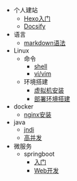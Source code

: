 - 个人建站
  - [Hexo入门](/hexo/hexo环境搭建)
  - [Docsify](/docsify/init)
- 语言
  - [markdown语法](/markdown/markdown语法)
- Linux
  - 命令
    - [shell](/linux/shell)
    - [vi/vim](/linux/vivim)
  - 环境搭建
    - [虚拟机安装](/linux/环境搭建/虚拟机安装linux)
    - [部署环境搭建](/linux/环境搭建/部署环境搭建)
- docker
  - [nginx安装](/docker/docker安装nginx)
- java
  - [jndi](/jndi/jndi)
  - [高并发](/java/高并发)
- 微服务
  - springboot
    - [入门](/springboot/入门)
    - [Web开发](/springboot/Web开发)